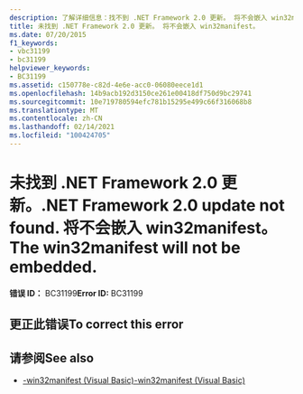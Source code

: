 ```yaml
---
description: 了解详细信息：找不到 .NET Framework 2.0 更新。 将不会嵌入 win32manifest。
title: 未找到 .NET Framework 2.0 更新。 将不会嵌入 win32manifest。
ms.date: 07/20/2015
f1_keywords:
- vbc31199
- bc31199
helpviewer_keywords:
- BC31199
ms.assetid: c150778e-c82d-4e6e-acc0-06080eece1d1
ms.openlocfilehash: 14b9acb192d3150ce261e00418df750d9bc29741
ms.sourcegitcommit: 10e719780594efc781b15295e499c66f316068b8
ms.translationtype: MT
ms.contentlocale: zh-CN
ms.lasthandoff: 02/14/2021
ms.locfileid: "100424705"
---
```

# <a name="net-framework-20-update-not-found-the-win32manifest-will-not-be-embedded"></a><span data-ttu-id="a1d3a-105">未找到 .NET Framework 2.0 更新。</span><span class="sxs-lookup"><span data-stu-id="a1d3a-105">.NET Framework 2.0 update not found.</span></span> <span data-ttu-id="a1d3a-106">将不会嵌入 win32manifest。</span><span class="sxs-lookup"><span data-stu-id="a1d3a-106">The win32manifest will not be embedded.</span></span>

<span data-ttu-id="a1d3a-107">**错误 ID：** BC31199</span><span class="sxs-lookup"><span data-stu-id="a1d3a-107">**Error ID:** BC31199</span></span>

## <a name="to-correct-this-error"></a><span data-ttu-id="a1d3a-108">更正此错误</span><span class="sxs-lookup"><span data-stu-id="a1d3a-108">To correct this error</span></span>

## <a name="see-also"></a><span data-ttu-id="a1d3a-109">请参阅</span><span class="sxs-lookup"><span data-stu-id="a1d3a-109">See also</span></span>

- [<span data-ttu-id="a1d3a-110">-win32manifest (Visual Basic)</span><span class="sxs-lookup"><span data-stu-id="a1d3a-110">-win32manifest (Visual Basic)</span></span>](../reference/command-line-compiler/win32manifest.md)
